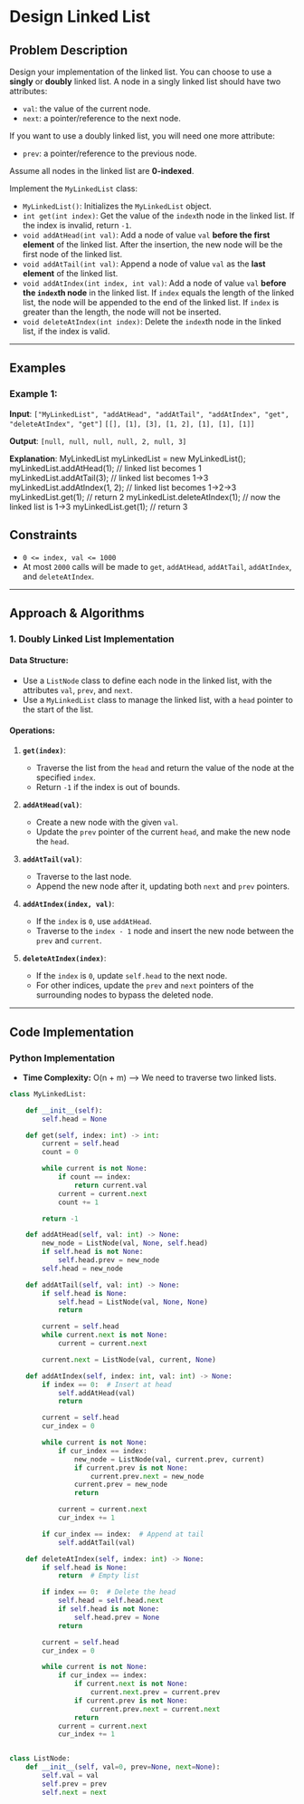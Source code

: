 # Design Linked List

## Problem Description

Design your implementation of the linked list. You can choose to use a **singly** or **doubly** linked list. A node in a singly linked list should have two attributes:

- `val`: the value of the current node.
- `next`: a pointer/reference to the next node.

If you want to use a doubly linked list, you will need one more attribute:

- `prev`: a pointer/reference to the previous node.

Assume all nodes in the linked list are **0-indexed**.

Implement the `MyLinkedList` class:

- `MyLinkedList()`: Initializes the `MyLinkedList` object.
- `int get(int index)`: Get the value of the `index`th node in the linked list. If the index is invalid, return `-1`.
- `void addAtHead(int val)`: Add a node of value `val` **before the first element** of the linked list. After the insertion, the new node will be the first node of the linked list.
- `void addAtTail(int val)`: Append a node of value `val` as the **last element** of the linked list.
- `void addAtIndex(int index, int val)`: Add a node of value `val` **before the `index`th node** in the linked list. If `index` equals the length of the linked list, the node will be appended to the end of the linked list. If `index` is greater than the length, the node will not be inserted.
- `void deleteAtIndex(int index)`: Delete the `index`th node in the linked list, if the index is valid.

---

## Examples

### Example 1:

**Input**:
`["MyLinkedList", "addAtHead", "addAtTail", "addAtIndex", "get", "deleteAtIndex", "get"]`
`[[], [1], [3], [1, 2], [1], [1], [1]]`

**Output**:
`[null, null, null, null, 2, null, 3]`

**Explanation**:
MyLinkedList myLinkedList = new MyLinkedList();
myLinkedList.addAtHead(1); // linked list becomes 1
myLinkedList.addAtTail(3); // linked list becomes 1->3
myLinkedList.addAtIndex(1, 2); // linked list becomes 1->2->3
myLinkedList.get(1); // return 2
myLinkedList.deleteAtIndex(1); // now the linked list is 1->3
myLinkedList.get(1); // return 3

## Constraints

- `0 <= index, val <= 1000`
- At most `2000` calls will be made to `get`, `addAtHead`, `addAtTail`, `addAtIndex`, and `deleteAtIndex`.

---

## Approach & Algorithms

### 1. Doubly Linked List Implementation

#### **Data Structure**:

- Use a `ListNode` class to define each node in the linked list, with the attributes `val`, `prev`, and `next`.
- Use a `MyLinkedList` class to manage the linked list, with a `head` pointer to the start of the list.

#### **Operations**:

1. **`get(index)`**:

   - Traverse the list from the `head` and return the value of the node at the specified `index`.
   - Return `-1` if the index is out of bounds.

2. **`addAtHead(val)`**:

   - Create a new node with the given `val`.
   - Update the `prev` pointer of the current `head`, and make the new node the `head`.

3. **`addAtTail(val)`**:

   - Traverse to the last node.
   - Append the new node after it, updating both `next` and `prev` pointers.

4. **`addAtIndex(index, val)`**:

   - If the `index` is `0`, use `addAtHead`.
   - Traverse to the `index - 1` node and insert the new node between the `prev` and `current`.

5. **`deleteAtIndex(index)`**:
   - If the `index` is `0`, update `self.head` to the next node.
   - For other indices, update the `prev` and `next` pointers of the surrounding nodes to bypass the deleted node.

---

## Code Implementation

### Python Implementation

- **Time Complexity:** O(n + m) --> We need to traverse two linked lists.

```python
class MyLinkedList:

    def __init__(self):
        self.head = None

    def get(self, index: int) -> int:
        current = self.head
        count = 0

        while current is not None:
            if count == index:
                return current.val
            current = current.next
            count += 1

        return -1

    def addAtHead(self, val: int) -> None:
        new_node = ListNode(val, None, self.head)
        if self.head is not None:
            self.head.prev = new_node
        self.head = new_node

    def addAtTail(self, val: int) -> None:
        if self.head is None:
            self.head = ListNode(val, None, None)
            return

        current = self.head
        while current.next is not None:
            current = current.next

        current.next = ListNode(val, current, None)

    def addAtIndex(self, index: int, val: int) -> None:
        if index == 0:  # Insert at head
            self.addAtHead(val)
            return

        current = self.head
        cur_index = 0

        while current is not None:
            if cur_index == index:
                new_node = ListNode(val, current.prev, current)
                if current.prev is not None:
                    current.prev.next = new_node
                current.prev = new_node
                return

            current = current.next
            cur_index += 1

        if cur_index == index:  # Append at tail
            self.addAtTail(val)

    def deleteAtIndex(self, index: int) -> None:
        if self.head is None:
            return  # Empty list

        if index == 0:  # Delete the head
            self.head = self.head.next
            if self.head is not None:
                self.head.prev = None
            return

        current = self.head
        cur_index = 0

        while current is not None:
            if cur_index == index:
                if current.next is not None:
                    current.next.prev = current.prev
                if current.prev is not None:
                    current.prev.next = current.next
                return
            current = current.next
            cur_index += 1


class ListNode:
    def __init__(self, val=0, prev=None, next=None):
        self.val = val
        self.prev = prev
        self.next = next
```
